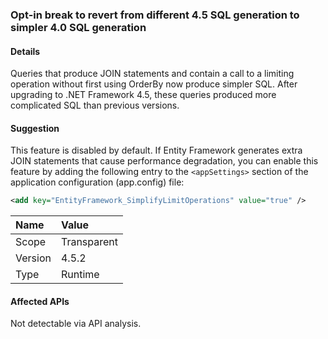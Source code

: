 ### Opt-in break to revert from different 4.5 SQL generation to simpler 4.0 SQL generation

#### Details

Queries that produce JOIN statements and contain a call to a limiting operation without first using OrderBy now produce simpler SQL. After upgrading to .NET Framework 4.5, these queries produced more complicated SQL than previous versions.

#### Suggestion

This feature is disabled by default. If Entity Framework generates extra JOIN statements that cause performance degradation, you can enable this feature by adding the following entry to the `<appSettings>` section of the application configuration (app.config) file:

```xml
<add key="EntityFramework_SimplifyLimitOperations" value="true" />
```

| Name    | Value       |
|:--------|:------------|
| Scope   |Transparent|
|Version|4.5.2|
|Type|Runtime|

#### Affected APIs

Not detectable via API analysis.

<!--

#### Affected APIs

Not detectable via API analysis.

-->
